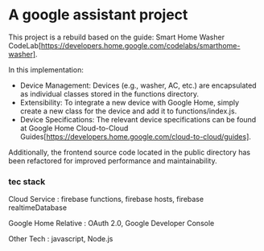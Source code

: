 # A google assistant project
This project is a rebuild based on the guide: Smart Home Washer CodeLab[https://developers.home.google.com/codelabs/smarthome-washer].

In this implementation:

- Device Management: Devices (e.g., washer, AC, etc.) are encapsulated as individual classes stored in the functions directory.
- Extensibility: To integrate a new device with Google Home, simply create a new class for the device and add it to functions/index.js.
- Device Specifications: The relevant device specifications can be found at Google Home Cloud-to-Cloud Guides[https://developers.home.google.com/cloud-to-cloud/guides].

Additionally, the frontend source code located in the public directory has been refactored for improved performance and maintainability.



### tec stack  
Cloud Service : firebase functions, firebase hosts, firebase realtimeDatabase

Google Home Relative : OAuth 2.0, Google Developer Console

Other Tech : javascript, Node.js